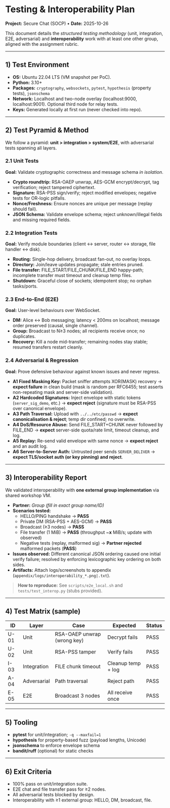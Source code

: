 # Testing & Interoperability Plan
**Project:** Secure Chat (SOCP) • **Date:** 2025-10-26

This document details the *structured testing methodology* (unit, integration, E2E, adversarial) and **interoperability** work with at least one other group, aligned with the assignment rubric.

---

## 1) Test Environment
- **OS:** Ubuntu 22.04 LTS (VM snapshot per PoC).
- **Python:** 3.10+
- **Packages:** `cryptography`, `websockets`, `pytest`, `hypothesis` (property tests), `jsonschema`
- **Network:** Localhost and two-node overlay (localhost:9000, localhost:9001). Optional third node for relay tests.
- **Keys:** Generated locally at first run (never checked into repo).

---

## 2) Test Pyramid & Method
We follow a pyramid: **unit > integration > system/E2E**, with adversarial tests spanning all layers.

### 2.1 Unit Tests
**Goal:** Validate cryptographic correctness and message schema *in isolation*.
- **Crypto roundtrip:** RSA-OAEP unwrap, AES-GCM encrypt/decrypt, tag verification; reject tampered ciphertext.
- **Signature:** RSA-PSS sign/verify; reject modified envelopes; negative tests for OR-logic pitfalls.
- **Nonce/Freshness:** Ensure nonces are unique per message (replay should fail).
- **JSON Schema:** Validate envelope schema; reject unknown/illegal fields and missing required fields.

### 2.2 Integration Tests
**Goal:** Verify module boundaries (client ↔ server, router ↔ storage, file handler ↔ disk).
- **Routing:** Single-hop delivery, broadcast fan-out, no overlay loops.
- **Directory:** Join/leave updates propagate; stale entries pruned.
- **File transfer:** FILE_START/FILE_CHUNK/FILE_END happy-path; incomplete transfer must timeout and cleanup temp files.
- **Shutdown:** Graceful close of sockets; idempotent stop; no orphan tasks/ports.

### 2.3 End-to-End (E2E)
**Goal:** User-level behaviours over WebSocket.
- **DM:** Alice ↔ Bob messaging; latency < 200ms on localhost; message order preserved (causal, single channel).
- **Group:** Broadcast to N≥3 nodes; all recipients receive once; no duplicates.
- **Recovery:** Kill a node mid-transfer; remaining nodes stay stable; resumed transfers restart cleanly.

### 2.4 Adversarial & Regression
**Goal:** Prove defensive behaviour against known issues and never regress.
- **A1 Fixed Masking Key:** Packet sniffer attempts XOR(MASK) recovery → **expect failure** in clean build (mask is random per RFC6455; test asserts non-repeating mask and server-side validation).
- **A2 Hardcoded Signatures:** Inject envelope with static tokens (`server_sig_demo`, etc.) → **expect reject** (signature must be RSA-PSS over canonical envelope).
- **A3 Path Traversal:** Upload with `../../etc/passwd` → **expect canonicalisation & reject**; temp dir confined; no overwrite.
- **A4 DoS/Resource Abuse:** Send FILE_START+CHUNK never followed by FILE_END → **expect** server-side quota/rate limit, timeout cleanup, and log.
- **A5 Replay:** Re-send valid envelope with same nonce → **expect reject** and an audit log.
- **A6 Server-to-Server Auth:** Untrusted peer sends `SERVER_DELIVER` → **expect TLS/socket auth (or key pinning) and reject**.

---

## 3) Interoperability Report
We validated interoperability with **one external group implementation** via shared workshop VM.
- **Partner:** *Group (fill in exact group name/ID)*
- **Scenarios tested:**
  - HELLO/PING handshake → **PASS**
  - Private DM (RSA-PSS + AES-GCM) → **PASS**
  - Broadcast (≥3 nodes) → **PASS**
  - File transfer (1 MiB) → **PASS** (throughput ~**x** MiB/s; update with observed)
  - Negative tests (replay, malformed sig) → **Partner rejected** malformed packets (**PASS**)
- **Issues observed:** Different canonical JSON ordering caused one initial verify failure; resolved by enforcing lexicographic key ordering on both sides.
- **Artifacts:** Attach logs/screenshots to appendix (`appendix/logs/interoperability_*.png|.txt`).

> **How to reproduce:** See `scripts/e2e_local.sh` and `tests/test_interop.py` (stubs provided).

---

## 4) Test Matrix (sample)
| ID | Layer | Case | Expected | Status |
|---|---|---|---|---|
| U-01 | Unit | RSA-OAEP unwrap (wrong key) | Decrypt fails | PASS |
| U-02 | Unit | RSA-PSS tamper | Verify fails | PASS |
| I-03 | Integration | FILE chunk timeout | Cleanup temp + log | PASS |
| A-04 | Adversarial | Path traversal | Reject path | PASS |
| E-05 | E2E | Broadcast 3 nodes | All receive once | PASS |

---

## 5) Tooling
- **pytest** for unit/integration; `-q --maxfail=1`
- **hypothesis** for property-based fuzz (payload lengths, Unicode)
- **jsonschema** to enforce envelope schema
- **bandit/ruff** (optional) for static checks

---

## 6) Exit Criteria
- 100% pass on unit/integration suite.
- E2E chat and file transfer pass for ≥2 nodes.
- All adversarial tests blocked by design.
- Interoperability with ≥1 external group: HELLO, DM, broadcast, file.
